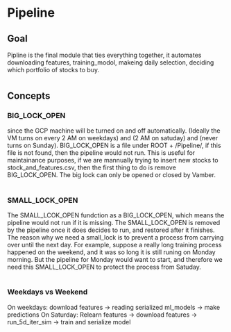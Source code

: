 

# Pipeline

## Goal
Pipline is the final module that ties everything together, it automates downloading features, training_modol, makeing daily selection, deciding which portfolio of stocks to buy. 
#

## Concepts
### BIG_LOCK_OPEN
since the GCP machine will be turned on and off automatically. (Ideally the VM turns on every 2 AM on weekdays) and (2 AM on satuday) and (never turns on Sunday). BIG_LOCK_OPEN is a file under ROOT + /Pipeline/, if this file is not found, then the pipeline would not run. This is useful for maintainance purposes, if we are mannually trying to insert new stocks to stock_and_features.csv, then the first thing to do is remove BIG_LOCK_OPEN. The big lock can only be opened or closed by Vamber.

#

### SMALL_LOCK_OPEN
The SMALL_LCOK_OPEN fundction as a BIG_LOCK_OPEN, which means the pipeline would not run if it is missing. The SMALL_LOCK_OPEN is removed by the pipeline once it does decides to run, and restored after it finishes. The reason why we need a small_lock is to prevent a process from carrying over until the next day. For example, suppose a really long training process happened on the weekend, and it was so long it is still runing on Monday morning. But the pipeline for Monday would want to start, and therefore we need this SMALL_LOCK_OPEN to protect the process from Satuday. 

#

### Weekdays vs Weekend
On weekdays: download features -> reading serialized ml_models -> make predictions
On Saturday:          Relearn features -> download features -> run_5d_iter_sim -> train and serialize model